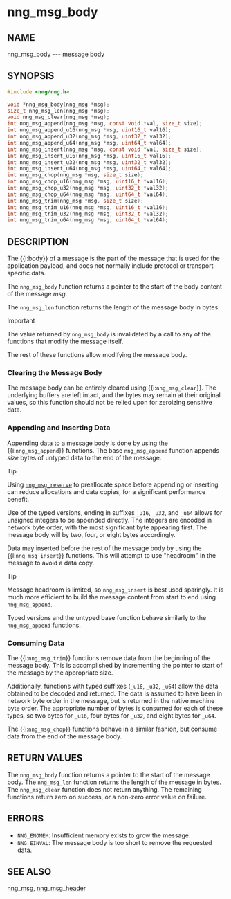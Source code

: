 # nng_msg_body

## NAME

nng_msg_body --- message body

## SYNOPSIS

```c
#include <nng/nng.h>

void *nng_msg_body(nng_msg *msg);
size_t nng_msg_len(nng_msg *msg);
void nng_msg_clear(nng_msg *msg);
int nng_msg_append(nng_msg *msg, const void *val, size_t size);
int nng_msg_append_u16(nng_msg *msg, uint16_t val16);
int nng_msg_append_u32(nng_msg *msg, uint32_t val32);
int nng_msg_append_u64(nng_msg *msg, uint64_t val64);
int nng_msg_insert(nng_msg *msg, const void *val, size_t size);
int nng_msg_insert_u16(nng_msg *msg, uint16_t val16);
int nng_msg_insert_u32(nng_msg *msg, uint32_t val32);
int nng_msg_insert_u64(nng_msg *msg, uint64_t val64);
int nng_msg_chop(nng_msg *msg, size_t size);
int nng_msg_chop_u16(nng_msg *msg, uint16_t *val16);
int nng_msg_chop_u32(nng_msg *msg, uint32_t *val32);
int nng_msg_chop_u64(nng_msg *msg, uint64_t *val64);
int nng_msg_trim(nng_msg *msg, size_t size);
int nng_msg_trim_u16(nng_msg *msg, uint16_t *val16);
int nng_msg_trim_u32(nng_msg *msg, uint32_t *val32);
int nng_msg_trim_u64(nng_msg *msg, uint64_t *val64);
```

## DESCRIPTION

The {{i:body}} of a message is the part of the message that is used
for the application payload, and does not normally include protocol
or transport-specific data.

The `nng_msg_body` function returns a pointer to the start of the body
content of the message _msg_.

The `nng_msg_len` function returns the length of the message body in bytes.

> [!IMPORTANT]
> The value returned by `nng_msg_body` is invalidated by a call to any of the
> functions that modify the message itself.

The rest of these functions allow modifying the message body.

### Clearing the Message Body

The message body can be entirely cleared using {{i:`nng_msg_clear`}}.
The underlying buffers are left intact, and the bytes may remain at their original values, so
this function should not be relied upon for zeroizing sensitive data.

### Appending and Inserting Data

Appending data to a message body is done by using the {{i:`nng_msg_append`}} functions.
The base `nng_msg_append` function appends _size_ bytes of untyped data to the end of the
message.

> [!TIP]
> Using [`nng_msg_reserve`][nng_msg] to preallocate space before appending or inserting
> can reduce allocations and data copies, for a significant performance benefit.

Use of the typed versions, ending in suffixes `_u16`, `_u32`, and `_u64` allows
for unsigned integers to be appended directly. The integers are encoded in network byte order, with
the most significant byte appearing first. The message body will by two, four, or eight
bytes accordingly.

Data may inserted before the rest of the message body by using the {{i:`nng_msg_insert`}} functions.
This will attempt to use "headroom" in the message to avoid a data copy.

> [!TIP]
> Message headroom is limited, so `nng_msg_insert` is best used sparingly.
> It is much more efficient to build the message content from start to end
> using `nng_msg_append`.

Typed versions and the untyped base function behave similarly to the `nng_msg_append` functions.

### Consuming Data

The {{i:`nng_msg_trim`}} functions remove data from the beginning of the message body.
This is accomplished by incrementing the pointer to start of the message by the appropriate size.

Additionally, functions with typed suffixes (`_u16`, `_u32`, `_u64`) allow the data obtained to be decoded and returned.
The data is assumed to have been in network byte order in the message, but is returned in
the native machine byte order. The appropriate number of bytes is consumed for each of these types,
so two bytes for `_u16`, four bytes for `_u32`, and eight bytes for `_u64`.

The {{i:`nng_msg_chop`}} functions behave in a similar fashion, but consume data from the
end of the message body.

## RETURN VALUES

The `nng_msg_body` function returns a pointer to the start of the message body.
The `nng_msg_len` function returns the length of the message in bytes.
The `nng_msg_clear` function does not return anything.
The remaining functions return zero on success, or a non-zero error value on failure.

## ERRORS

- `NNG_ENOMEM`: Insufficient memory exists to grow the message.
- `NNG_EINVAL`: The message body is too short to remove the requested data.

## SEE ALSO

[nng_msg][nng_msg],
[nng_msg_header][nng_msg_header]

[nng_msg]: ./nng_msg.md
[nng_msg_header]: ./nng_msg_header.md
